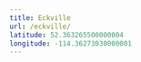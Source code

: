 ```yaml
---
title: Eckville
url: /eckville/
latitude: 52.363265500000004
longitude: -114.36273030000001
---
```

